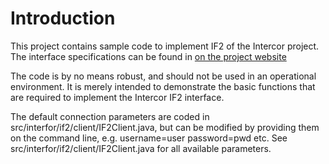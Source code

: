 # Introduction
This project contains sample code to implement IF2 of the Intercor project. The interface specifications can be found in [on the project website](http://intercor.diviprojects.wpengine.com/wp-content/uploads/sites/15/2018/03/InterCor_M4-Upgraded-Specifications-Hybrid_v1.0.pdf)

The code is by no means robust, and should not be used in an operational environment. It is merely intended to demonstrate the basic functions that are required to implement the Intercor IF2 interface. 

 The default connection parameters are coded in src/interfor/if2/client/IF2Client.java, but can be modified by providing them on the 
command line, e.g. username=user password=pwd etc. See src/interfor/if2/client/IF2Client.java for all
available parameters.
